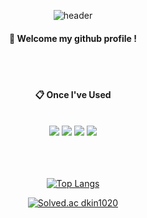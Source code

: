 

<div align="center"> 

![header](https://capsule-render.vercel.app/api?type=cylinder&color=86E57F&height=150&section=header&text=dkin12&fontColor=ffffff&fontSize=70&animation=fadeIn&fontAlignY=55&desc=%20&descAlignY=62&descAlign=62)
  
####  :wave: Welcome my github profile !

  
 <br/>
 <br/>
  
####  :clipboard: Once I've Used 
  
 <br/>
  
<img src="https://img.shields.io/badge/JAVA-007396?style=for-the-badge&logo=Java&logoColor=white">
<img src="https://img.shields.io/badge/Eclipse-2C2255?style=for-the-badge&logo=Eclipse%20IDE&logoColor=white">
<img src="https://img.shields.io/badge/github-181717?style=for-the-badge&logo=github&logoColor=white">
<img src="https://img.shields.io/badge/VSCode-007ACC?style=for-the-badge&logo=VisualStudioCode&logoColor=white">
  <br/>

   <br/>
   <br/>

  <br/>
  
[![Top Langs](https://github-readme-stats.vercel.app/api/top-langs/?username=dkin12&layout=compact)](https://github.com/anuraghazra/github-readme-stats)
  
[![Solved.ac
dkin1020](http://mazassumnida.wtf/api/mini/generate_badge?boj={handle})](https://solved.ac/{handle})
